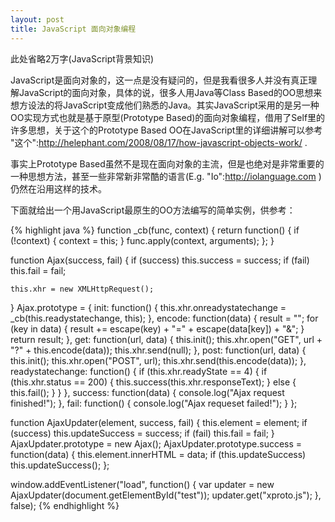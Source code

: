 ```yaml
---
layout: post
title: JavaScript 面向对象编程
---
```


此处省略2万字(JavaScript背景知识)

JavaScript是面向对象的，这一点是没有疑问的，但是我看很多人并没有真正理解JavaScript的面向对象，具体的说，很多人用Java等Class Based的OO思想来想方设法的将JavaScript变成他们熟悉的Java。其实JavaScript采用的是另一种OO实现方式也就是基于原型(Prototype Based)的面向对象编程，借用了Self里的许多思想，关于这个的Prototype Based OO在JavaScript里的详细讲解可以参考 "这个":http://helephant.com/2008/08/17/how-javascript-objects-work/ .

事实上Prototype Based虽然不是现在面向对象的主流，但是也绝对是非常重要的一种思想方法，甚至一些非常新非常酷的语言(E.g. "Io":http://iolanguage.com )仍然在沿用这样的技术。

下面就给出一个用JavaScript最原生的OO方法编写的简单实例，供参考：

{% highlight java %}
function _cb(func, context) {
    return function() {
        if (!context) {
           context = this;
        }
        func.apply(context, arguments);
    };
}


function Ajax(success, fail) {
    if (success) this.success = success;
    if (fail) this.fail = fail;
    
    this.xhr = new XMLHttpRequest();
}
Ajax.prototype = {
    init: function() {
        this.xhr.onreadystatechange = _cb(this.readystatechange, this);
    },
    encode: function(data) {
        result = "";
        for (key in data) {
            result += escape(key) + "=" + escape(data[key]) + "&";
        }
        return result;
    },
    get: function(url, data) {
        this.init();
        this.xhr.open("GET", url + "?" + this.encode(data));
        this.xhr.send(null);
    },
    post: function(url, data) {
        this.init();
        this.xhr.open("POST", url);
        this.xhr.send(this.encode(data));
    },
    readystatechange: function() {
        if (this.xhr.readyState == 4) {
            if (this.xhr.status == 200) {
                this.success(this.xhr.responseText);
            } else {
                this.fail();
            }
        }
    },
    success: function(data) {
        console.log("Ajax request finished!");
    },
    fail: function() {
        console.log("Ajax requeset failed!");
    }
};


function AjaxUpdater(element, success, fail) {
    this.element = element;
    if (success) this.updateSuccess = success;
    if (fail) this.fail = fail;
}
AjaxUpdater.prototype = new Ajax();
AjaxUpdater.prototype.success = function(data) {
    this.element.innerHTML = data;
    if (this.updateSuccess) this.updateSuccess();
};


window.addEventListener("load", function() {
    var updater = new AjaxUpdater(document.getElementById("test"));
    updater.get("xproto.js");
}, false);
{% endhighlight %}